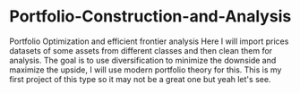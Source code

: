 # Portfolio-Construction-and-Analysis
Portfolio Optimization and efficient frontier analysis
Here I will import prices datasets of some assets from different classes and then clean them for analysis. The goal is to use diversification to minimize the downside and maximize the upside, I will use modern portfolio theory for this. This is my first project of this type so it may not be a great one but yeah let's see.
